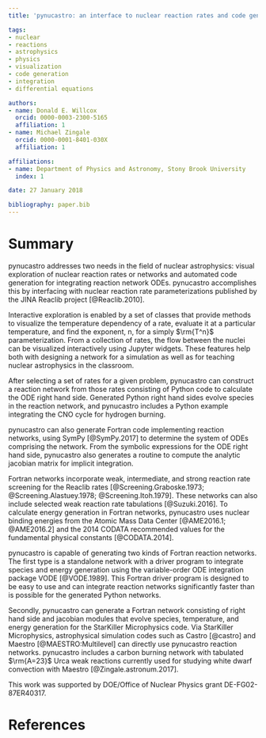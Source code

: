 ```yaml
---
title: 'pynucastro: an interface to nuclear reaction rates and code generator for reaction network equations'

tags:
- nuclear
- reactions
- astrophysics
- physics
- visualization
- code generation
- integration
- differential equations

authors:
- name: Donald E. Willcox
  orcid: 0000-0003-2300-5165
  affiliation: 1
- name: Michael Zingale
  orcid: 0000-0001-8401-030X
  affiliation: 1

affiliations:
- name: Department of Physics and Astronomy, Stony Brook University
  index: 1

date: 27 January 2018

bibliography: paper.bib
---
```


# Summary

pynucastro addresses two needs in the field of nuclear astrophysics:
visual exploration of nuclear reaction rates or networks and automated
code generation for integrating reaction network ODEs. pynucastro
accomplishes this by interfacing with nuclear reaction rate
parameterizations published by the JINA Reaclib project
[@Reaclib.2010].

Interactive exploration is enabled by a set of classes that provide
methods to visualize the temperature dependency of a rate, evaluate it
at a particular temperature, and find the exponent, n, for a simply
$\rm{T^n}$ parameterization.  From a collection of rates, the flow
between the nuclei can be visualized interactively using Jupyter
widgets.  These features help both with designing a network for a
simulation as well as for teaching nuclear astrophysics in the
classroom.

After selecting a set of rates for a given problem, pynucastro can
construct a reaction network from those rates consisting of Python
code to calculate the ODE right hand side. Generated Python right hand
sides evolve species in the reaction network, and pynucastro includes
a Python example integrating the CNO cycle for hydrogen burning.

pynucastro can also generate Fortran code implementing reaction
networks, using SymPy [@SymPy.2017] to determine the system of ODEs
comprising the network. From the symbolic expressions for the ODE
right hand side, pynucastro also generates a routine to compute the
analytic jacobian matrix for implicit integration.

Fortran networks incorporate weak, intermediate, and strong reaction
rate screening for the Reaclib rates [@Screening.Graboske.1973;
@Screening.Alastuey.1978; @Screening.Itoh.1979]. These networks can
also include selected weak reaction rate tabulations
[@Suzuki.2016]. To calculate energy generation in Fortran networks,
pynucastro uses nuclear binding energies from the Atomic Mass Data
Center [@AME2016.1; @AME2016.2] and the 2014 CODATA recommended values
for the fundamental physical constants [@CODATA.2014].

pynucastro is capable of generating two kinds of Fortran reaction
networks. The first type is a standalone network with a driver program
to integrate species and energy generation using the variable-order
ODE integration package VODE [@VODE.1989]. This Fortran driver program
is designed to be easy to use and can integrate reaction networks
significantly faster than is possible for the generated Python
networks.

Secondly, pynucastro can generate a Fortran network consisting of
right hand side and jacobian modules that evolve species, temperature,
and energy generation for the StarKiller Microphysics code. Via
StarKiller Microphysics, astrophysical simulation codes such as Castro [@castro]
and Maestro [@MAESTRO:Multilevel] can directly use pynucastro reaction networks.
pynucastro includes a carbon burning network with tabulated $\rm{A=23}$ Urca weak
reactions currently used for studying white dwarf convection with
Maestro [@Zingale.astronum.2017].

This work was supported by DOE/Office of Nuclear Physics grant
DE-FG02-87ER40317.

# References
